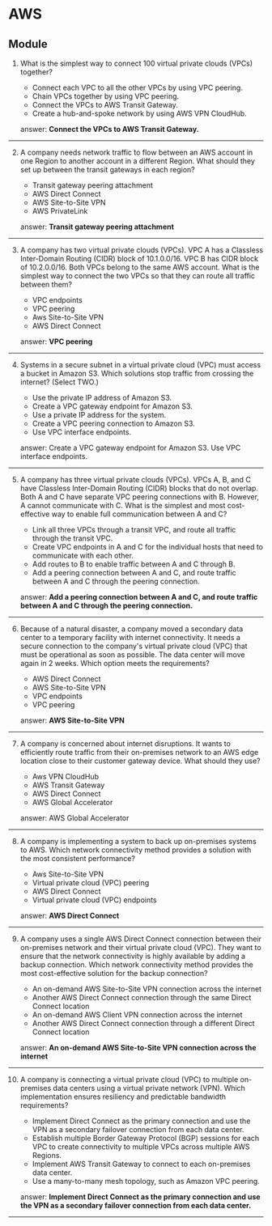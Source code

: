 # AWS
## Module 

1. What is the simplest way to connect 100 virtual private clouds (VPCs) together?
    - Connect each VPC to all the other VPCs by using VPC peering.
    - Chain VPCs together by using VPC peering.
    - Connect the VPCs to AWS Transit Gateway.
    - Create a hub-and-spoke network by using AWS VPN CloudHub.
    
    answer: **Connect the VPCs to AWS Transit Gateway.**
---
2. A company needs network traffic to flow between an AWS account in one Region to another account in a different Region. What should they set up between the transit gateways in each region?
    - Transit gateway peering attachment
    - AWS Direct Connect
    - AWS Site-to-Site VPN
    - AWS PrivateLink
    
    answer: **Transit gateway peering attachment**
---
3. A company has two virtual private clouds (VPCs). VPC A has a Classless Inter-Domain Routing (CIDR) block of 10.1.0.0/16. VPC B has CIDR block of 10.2.0.0/16. Both VPCs belong to the same AWS account. What is the simplest way to connect the two VPCs so that they can route all traffic between them?
    - VPC endpoints
    - VPC peering
    - Aws Site-to-Site VPN
    - AWS Direct Connect
    
    answer: **VPC peering**
---
4. Systems in a secure subnet in a virtual private cloud (VPC) must access a bucket in Amazon S3. Which solutions stop traffic from crossing the internet? (Select TWO.)
    - Use the private IP address of Amazon S3.
    - Create a VPC gateway endpoint for Amazon S3.
    - Use a private IP address for the system.
    - Create a VPC peering connection to Amazon S3.
    - Use VPC interface endpoints.
    
    answer: Create a VPC gateway endpoint for Amazon S3. Use VPC interface endpoints.
---
5. A company has three virtual private clouds (VPCs). VPCs A, B, and C have Classless Inter-Domain Routing (CIDR) blocks that do not overlap. Both A and C have separate VPC peering connections with B. However, A cannot communicate with C. What is the simplest and most cost-effective way to enable full communication between A and C?
    - Link all three VPCs through a transit VPC, and route all traffic through the transit VPC.
    - Create VPC endpoints in A and C for the individual hosts that need to communicate with each other.
    - Add routes to B to enable traffic between A and C through B.
    - Add a peering connection between A and C, and route traffic between A and C through the peering connection.
    
    answer: **Add a peering connection between A and C, and route traffic between A and C through the peering connection.**
---
6. Because of a natural disaster, a company moved a secondary data center to a temporary facility with internet connectivity. It needs a secure connection to the company's virtual private cloud (VPC) that must be operational as soon as possible. The data center will move again in 2 weeks. Which option meets the requirements?
    - AWS Direct Connect
    - AWS Site-to-Site VPN
    - VPC endpoints
    - VPC peering
    
    answer: **AWS Site-to-Site VPN**
---
7. A company is concerned about internet disruptions. It wants to efficiently route traffic from their on-premises network to an AWS edge location close to their customer gateway device. What should they use?
    - Aws VPN CloudHub
    - AWS Transit Gateway
    - AWS Direct Connect
    - AWS Global Accelerator
    
    answer: AWS Global Accelerator
---
8. A company is implementing a system to back up on-premises systems to AWS. Which network connectivity method provides a solution with the most consistent performance?
    - Aws Site-to-Site VPN
    - Virtual private cloud (VPC) peering
    - AWS Direct Connect
    - Virtual private cloud (VPC) endpoints
    
    answer: **AWS Direct Connect**
---
9. A company uses a single AWS Direct Connect connection between their on-premises network and their virtual private cloud (VPC). They want to ensure that the network connectivity is highly available by adding a backup connection. Which network connectivity method provides the most cost-effective solution for the backup connection?
    - An on-demand AWS Site-to-Site VPN connection across the internet
    - Another AWS Direct Connect connection through the same Direct Connect location
    - An on-demand AWS Client VPN connection across the internet
    - Another AWS Direct Connect connection through a different Direct Connect location
    
    answer: **An on-demand AWS Site-to-Site VPN connection across the internet**
---
10. A company is connecting a virtual private cloud (VPC) to multiple on-premises data centers using a virtual private network (VPN). Which implementation ensures resiliency and predictable bandwidth requirements?
    - Implement Direct Connect as the primary connection and use the VPN as a secondary failover connection from each data center.
    - Establish multiple Border Gateway Protocol (BGP) sessions for each VPC to create connectivity to multiple VPCs across multiple AWS Regions.
    - Implement AWS Transit Gateway to connect to each on-premises data center.
    - Use a many-to-many mesh topology, such as Amazon VPC peering.
    
    answer: **Implement Direct Connect as the primary connection and use the VPN as a secondary failover connection from each data center.**
---

